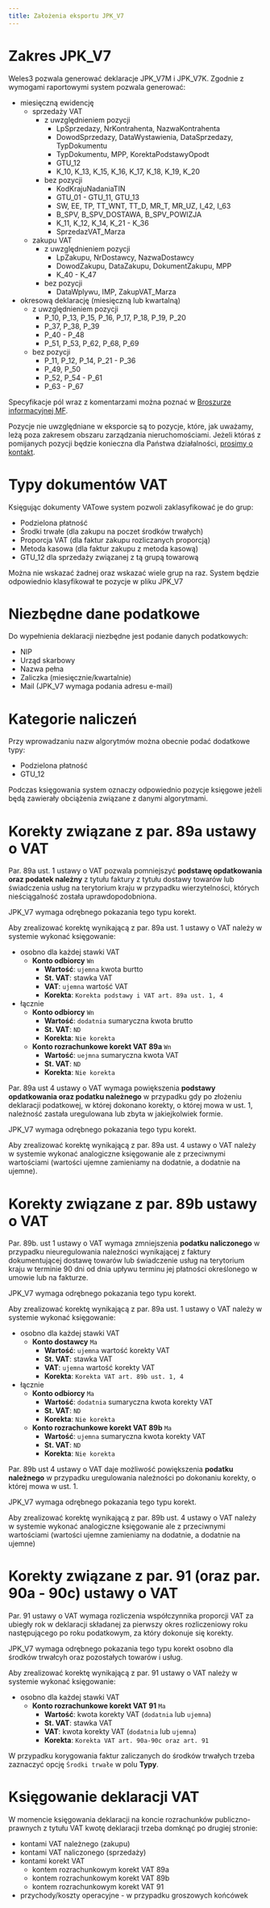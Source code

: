 ```yaml
---
title: Założenia eksportu JPK_V7
---
```


# Zakres JPK_V7

Weles3 pozwala generować deklaracje JPK_V7M i JPK_V7K. Zgodnie z wymogami raportowymi system
pozwala generować:
- miesięczną ewidencję
  - sprzedaży VAT
    - z uwzględnieniem pozycji
      - LpSprzedazy, NrKontrahenta, NazwaKontrahenta
      - DowodSprzedazy, DataWystawienia, DataSprzedazy, TypDokumentu
      - TypDokumentu, MPP, KorektaPodstawyOpodt
      - GTU_12
      - K_10, K_13, K_15, K_16, K_17, K_18, K_19, K_20
    - bez pozycji
      - KodKrajuNadaniaTIN
      - GTU_01 - GTU_11, GTU_13
      - SW, EE, TP, TT_WNT, TT_D, MR_T, MR_UZ, I_42, I_63
      - B_SPV, B_SPV_DOSTAWA, B_SPV_POWIZJA
      - K_11, K_12, K_14, K_21 - K_36
      - SprzedazVAT_Marza
  - zakupu VAT
    - z uwzględnieniem pozycji
      - LpZakupu, NrDostawcy, NazwaDostawcy
      - DowodZakupu, DataZakupu, DokumentZakupu, MPP
      - K_40 - K_47
    - bez pozycji
      - DataWplywu, IMP, ZakupVAT_Marza
- okresową deklarację (miesięczną lub kwartalną)
  - z uwzględnieniem pozycji
    - P_10, P_13, P_15, P_16, P_17, P_18, P_19, P_20
    - P_37, P_38, P_39
    - P_40 - P_48
    - P_51, P_53, P_62, P_68, P_69
  - bez pozycji
    - P_11, P_12, P_14, P_21 - P_36
    - P_49, P_50
    - P_52, P_54 - P_61
    - P_63 - P_67

Specyfikacje pól wraz z komentarzami można poznać w [Broszurze informacyjnej MF](https://www.gov.pl/attachment/aa25bab7-1932-49b1-8b49-d84ffc90c665).

Pozycje nie uwzględniane w eksporcie są to pozycje, które, jak uważamy, leżą poza zakresem
obszaru zarządzania nieruchomościami. Jeżeli któraś z pomijanych pozycji będzie konieczna
dla Państwa działalności, [prosimy o kontakt](mailto:weles@e-adm.pl).

# Typy dokumentów VAT

Księgując dokumenty VATowe system pozwoli zaklasyfikować je do grup:
- Podzielona płatność
- Środki trwałe (dla zakupu na poczet środków trwałych)
- Proporcja VAT (dla faktur zakupu rozliczanych proporcją)
- Metoda kasowa (dla faktur zakupu z metoda kasową)
- GTU_12 dla sprzedaży związanej z tą grupą towarową

Można nie wskazać żadnej oraz wskazać wiele grup na raz.
System będzie odpowiednio klasyfikował te pozycje w pliku JPK_V7

# Niezbędne dane podatkowe

Do wypełnienia deklaracji niezbędne jest podanie danych podatkowych:
- NIP
- Urząd skarbowy
- Nazwa pełna
- Zaliczka (miesięcznie/kwartalnie)
- Mail (JPK_V7 wymaga podania adresu e-mail)
  
# Kategorie naliczeń

Przy wprowadzaniu nazw algorytmów można obecnie podać dodatkowe typy:
- Podzielona płatność
- GTU_12

Podczas księgowania system oznaczy odpowiednio pozycje księgowe jeżeli
będą zawierały obciążenia związane z danymi algorytmami.

# Korekty związane z par. 89a ustawy o VAT

Par. 89a ust. 1 ustawy o VAT pozwala pomniejszyć __podstawę opdatkowania oraz podatek należny__ z tytułu faktury z tytułu dostawy towarów lub świadczenia usług na terytorium kraju w przypadku
wierzytelności, których nieściągalność została uprawdopodobniona. 

JPK_V7 wymaga odrębnego pokazania tego typu korekt.

Aby zrealizować korektę wynikającą z par. 89a ust. 1 ustawy o VAT należy w systemie wykonać
księgowanie:
- osobno dla każdej stawki VAT
  - __Konto odbiorcy__ ```Wn```
    - __Wartość__: ```ujemna``` kwota burtto
    - __St. VAT__: stawka VAT
    - __VAT__: ```ujemna``` wartość VAT
    - __Korekta__: ```Korekta podstawy i VAT art. 89a ust. 1, 4```
- łącznie
  - __Konto odbiorcy__ ```Wn```
    - __Wartość__: ```dodatnia``` sumaryczna kwota brutto
    - __St. VAT__: ```ND```
    - __Korekta__: ```Nie korekta```
  - __Konto rozrachunkowe korekt VAT 89a__ ```Wn```
    - __Wartość__: ```uejmna``` sumaryczna kwota VAT
    - __St. VAT__: ```ND```
    - __Korekta__: ```Nie korekta```

Par. 89a ust 4 ustawy o VAT wymaga powiększenia __podstawy opdatkowania oraz podatku należnego__
w przypadku gdy po złożeniu deklaracji podatkowej, w której dokonano korekty, o której mowa w
ust. 1, należność zastała uregulowana lub zbyta w jakiejkolwiek formie.

JPK_V7 wymaga odrębnego pokazania tego typu korekt.

Aby zrealizować korektę wynikającą z par. 89a ust. 4 ustawy o VAT należy w systemie wykonać
analogiczne księgowanie ale z przeciwnymi wartościami (wartości ujemne zamieniamy na dodatnie,
a dodatnie na ujemne).

# Korekty związane z par. 89b ustawy o VAT
 
Par. 89b. ust 1 ustawy o VAT wymaga zmniejszenia __podatku naliczonego__ w przypadku
nieuregulowania należności wynikającej z faktury dokumentującej dostawę towarów lub świadczenie
usług na terytorium kraju w terminie 90 dni od dnia upływu terminu jej płatności określonego
w umowie lub na fakturze.

JPK_V7 wymaga odrębnego pokazania tego typu korekt.

Aby zrealizować korektę wynikającą z par. 89a ust. 1 ustawy o VAT należy w systemie wykonać
księgowanie:
- osobno dla każdej stawki VAT
  - __Konto dostawcy__ ```Ma```
    - __Wartość__: ```ujemna``` wartość korekty VAT
    - __St. VAT__: stawka VAT
    - __VAT__: ```ujemna``` wartość korekty VAT
    - __Korekta__: ```Korekta VAT art. 89b ust. 1, 4```
- łącznie
  - __Konto odbiorcy__ ```Ma```
    - __Wartość__: ```dodatnia``` sumaryczna kwota korekty VAT
    - __St. VAT__: ```ND```
    - __Korekta__: ```Nie korekta```
  - __Konto rozrachunkowe korekt VAT 89b__ ```Ma```
    - __Wartość__: ```ujemna``` sumaryczna kwota korekty VAT
    - __St. VAT__: ```ND```
    - __Korekta__: ```Nie korekta```

Par. 89b ust 4 ustawy o VAT daje możliwość powiększenia __podatku należnego__
w przypadku uregulowania należności po dokonaniu korekty, o której mowa
w ust. 1.

JPK_V7 wymaga odrębnego pokazania tego typu korekt.

Aby zrealizować korektę wynikającą z par. 89b ust. 4 ustawy o VAT należy w systemie wykonać
analogiczne księgowanie ale z przeciwnymi wartościami (wartości ujemne zamieniamy na dodatnie,
a dodatnie na ujemne)

# Korekty związane z par. 91 (oraz par. 90a - 90c) ustawy o VAT

Par. 91 ustawy o VAT wymaga rozliczenia współczynnika proporcji VAT za ubiegły rok
w deklaracji składanej za pierwszy okres rozliczeniowy roku następującego po roku podatkowym,
za który dokonuje się korekty.

JPK_V7 wymaga odrębnego pokazania tego typu korekt osobno dla środków trwałcyh oraz pozostałych
towarów i usług.

Aby zrealizować korektę wynikającą z par. 91 ustawy o VAT należy w systemie wykonać księgowanie:
- osobno dla każdej stawki VAT
  - __Konto rozrachunkowe korekt VAT 91__ ```Ma```
    - __Wartość__: kwota korekty VAT (```dodatnia``` lub ```ujemna```)
    - __St. VAT__: stawka VAT 
    - __VAT__: kwota korekty VAT (```dodatnia``` lub ```ujemna```)
    - __Korekta__: ```Korekta VAT art. 90a-90c oraz art. 91```

W przypadku korygowania faktur zaliczanych do środków trwałych trzeba zaznaczyć opcję ```Środki trwałe``` w polu __Typy__.

# Księgowanie deklaracji VAT

W momencie księgowania deklaracji na koncie rozrachunków publiczno-prawnych z tytułu VAT
kwotę deklaracji trzeba domknąć po drugiej stronie:
 - kontami VAT należnego (zakupu)
 - kontami VAT naliczonego (sprzedaży)
 - kontami korekt VAT
   - kontem rozrachunkowym korekt VAT 89a
   - kontem rozrachunkowym korekt VAT 89b
   - kontem rozrachunkowym korekt VAT 91
 - przychody/koszty operacyjne - w przypadku groszowych końcówek
